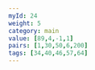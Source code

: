 ```yaml
---
myId: 24
weight: 5
category: main
value: [89,4,-1,1]
pairs: [1,30,50,6,200]
tags: [34,40,46,57,64]
---
```

